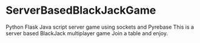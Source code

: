 # ServerBasedBlackJackGame
Python Flask Java script server game using sockets and Pyrebase 
This is a server based BlackJack multiplayer game Join a table and enjoy.
